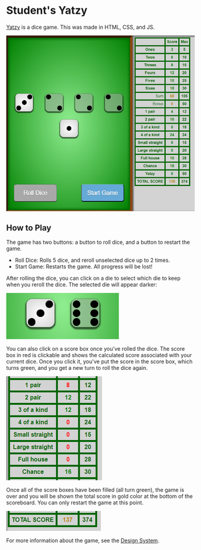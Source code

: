 # Student's Yatzy

[Yatzy](https://wikipedia.org/wiki/Yatzy) is a dice game. This was made in HTML, CSS, and JS.

![Sample Gameplay](docs/assets/gameplay.png)

## How to Play

The game has two buttons: a button to roll dice, and a button to restart the game.
* Roll Dice: Rolls 5 dice, and reroll unselected dice up to 2 times.
* Start Game: Restarts the game. All progress will be lost!

After rolling the dice, you can click on a die to select which die to keep when you reroll the dice. The selected die will appear darker:

![Screenshot of selected die](docs/assets/keepdie.png)

You can also click on a score box once you've rolled the dice. The score box in red is clickable and shows the calculated score associated with your current dice. Once you click it, you've put the score in the score box, which turns green, and you get a new turn to roll the dice again.

![Screenshot of score boxes](docs/assets/scoreboxes.png)

Once all of the score boxes have been filled (all turn green), the game is over and you will be shown the total score in gold color at the bottom of the scoreboard. You can only restart the game at this point.

![Screenshot of total score](docs/assets/finalscore.png)

For more information about the game, see the [Design System](/docs/design_system.md).